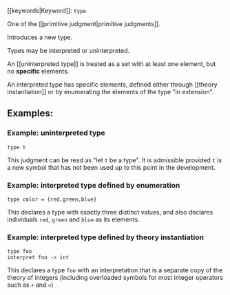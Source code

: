 [[keywords|Keyword]]: `type`

One of the [[primitive judgment|primitive judgments]].

Introduces a new type.

Types may be interpreted or uninterpreted.

An [[uninterpreted type]] is treated as a set with at least one element, but no **specific** elements.

An interpreted type has specific elements, defined either through [[theory instantiation]] or by enumerating the elements of the type "in extension".

## Examples:

### Example: uninterpreted type
```
type t
```

This judgment can be read as "let `t` be a type". It is admissible provided `t` is a new symbol that has not been used up to this point in the development.

### Example: interpreted type defined by enumeration

```
type color = {red,green,blue}
```

This declares a type with exactly three distinct values, and also declares individuals `red`, `green` and `blue` as its elements.

### Example: interpreted type defined by theory instantiation

```
type foo
interpret foo -> int
```

This declares a type `foo` with an interpretation that is a separate copy of the theory of integers (including overloaded symbols for most integer operators such as `+` and `<`)